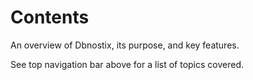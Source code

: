 # Contents

An overview of Dbnostix, its purpose, and key features.

See top navigation bar above for a list of topics covered.